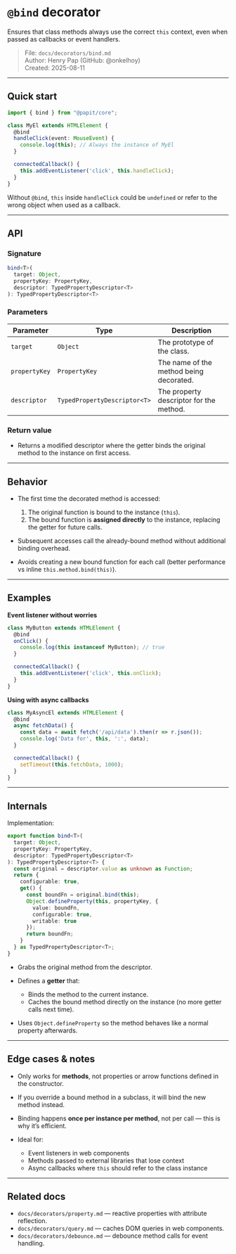 # `@bind` decorator

Ensures that class methods always use the correct `this` context, even when passed as callbacks or event handlers.

> File: `docs/decorators/bind.md`  
> Author: Henry Pap (GitHub: @onkelhoy)  
> Created: 2025-08-11

---

## Quick start

```ts
import { bind } from "@papit/core";

class MyEl extends HTMLElement {
  @bind
  handleClick(event: MouseEvent) {
    console.log(this); // Always the instance of MyEl
  }

  connectedCallback() {
    this.addEventListener('click', this.handleClick);
  }
}
````

Without `@bind`, `this` inside `handleClick` could be `undefined` or refer to the wrong object when used as a callback.

---

## API

### Signature

```ts
bind<T>(
  target: Object,
  propertyKey: PropertyKey,
  descriptor: TypedPropertyDescriptor<T>
): TypedPropertyDescriptor<T>
```

### Parameters

| Parameter     | Type                         | Description                             |
| ------------- | ---------------------------- | --------------------------------------- |
| `target`      | `Object`                     | The prototype of the class.             |
| `propertyKey` | `PropertyKey`                | The name of the method being decorated. |
| `descriptor`  | `TypedPropertyDescriptor<T>` | The property descriptor for the method. |

### Return value

* Returns a modified descriptor where the getter binds the original method to the instance on first access.

---

## Behavior

* The first time the decorated method is accessed:

  1. The original function is bound to the instance (`this`).
  2. The bound function is **assigned directly** to the instance, replacing the getter for future calls.
* Subsequent accesses call the already-bound method without additional binding overhead.
* Avoids creating a new bound function for each call (better performance vs inline `this.method.bind(this)`).

---

## Examples

**Event listener without worries**

```ts
class MyButton extends HTMLElement {
  @bind
  onClick() {
    console.log(this instanceof MyButton); // true
  }

  connectedCallback() {
    this.addEventListener('click', this.onClick);
  }
}
```

**Using with async callbacks**

```ts
class MyAsyncEl extends HTMLElement {
  @bind
  async fetchData() {
    const data = await fetch('/api/data').then(r => r.json());
    console.log('Data for', this, ':', data);
  }

  connectedCallback() {
    setTimeout(this.fetchData, 1000);
  }
}
```

---

## Internals

Implementation:

```ts
export function bind<T>(
  target: Object,
  propertyKey: PropertyKey,
  descriptor: TypedPropertyDescriptor<T>
): TypedPropertyDescriptor<T> {
  const original = descriptor.value as unknown as Function;
  return {
    configurable: true,
    get() {
      const boundFn = original.bind(this);
      Object.defineProperty(this, propertyKey, {
        value: boundFn,
        configurable: true,
        writable: true
      });
      return boundFn;
    }
  } as TypedPropertyDescriptor<T>;
}
```

* Grabs the original method from the descriptor.
* Defines a **getter** that:

  * Binds the method to the current instance.
  * Caches the bound method directly on the instance (no more getter calls next time).
* Uses `Object.defineProperty` so the method behaves like a normal property afterwards.

---

## Edge cases & notes

* Only works for **methods**, not properties or arrow functions defined in the constructor.
* If you override a bound method in a subclass, it will bind the new method instead.
* Binding happens **once per instance per method**, not per call — this is why it’s efficient.
* Ideal for:

  * Event listeners in web components
  * Methods passed to external libraries that lose context
  * Async callbacks where `this` should refer to the class instance

---

## Related docs

* `docs/decorators/property.md` — reactive properties with attribute reflection.
* `docs/decorators/query.md` — caches DOM queries in web components.
* `docs/decorators/debounce.md` — debounce method calls for event handling.
